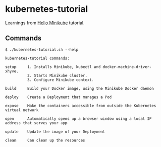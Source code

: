 # kubernetes-tutorial

Learnings from [Hello Minikube](https://kubernetes.io/docs/tutorials/stateless-application/hello-minikube/) tutorial.

## Commands

```
$ ./kubernetes-tutorial.sh --help

kubernetes-tutorial commands:

setup     1. Installs Minikube, kubectl and docker-machine-driver-xhyve.
          2. Starts Minikube cluster.
          3. Configure Minikube context.

build     Build your Docker image, using the Minikube Docker daemon

deploy    Create a Deployment that manages a Pod

expose    Make the containers accessible from outside the Kubernetes virtual network

open      Automatically opens up a browser window using a local IP address that serves your app

update    Update the image of your Deployment

clean     Can clean up the resources
```
